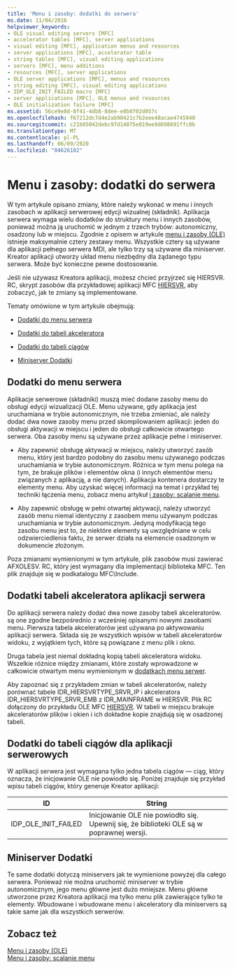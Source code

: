 ```yaml
---
title: 'Menu i zasoby: dodatki do serwera'
ms.date: 11/04/2016
helpviewer_keywords:
- OLE visual editing servers [MFC]
- accelerator tables [MFC], server applications
- visual editing [MFC], application menus and resources
- server applications [MFC], accelerator table
- string tables [MFC], visual editing applications
- servers [MFC], menu additions
- resources [MFC], server applications
- OLE server applications [MFC], menus and resources
- string editing [MFC], visual editing applications
- IDP_OLE_INIT_FAILED macro [MFC]
- server applications [MFC], OLE menus and resources
- OLE initialization failure [MFC]
ms.assetid: 56ce9e8d-8f41-4db8-8dee-e8b0702d057c
ms.openlocfilehash: f67212dc7d4e2ab90421c7b2eee48acae4745940
ms.sourcegitcommit: c21b05042debc97d14875e019ee9d698691ffc0b
ms.translationtype: MT
ms.contentlocale: pl-PL
ms.lasthandoff: 06/09/2020
ms.locfileid: "84626182"
---
```

# <a name="menus-and-resources-server-additions"></a>Menu i zasoby: dodatki do serwera

W tym artykule opisano zmiany, które należy wykonać w menu i innych zasobach w aplikacji serwerowej edycji wizualnej (składnik). Aplikacja serwera wymaga wielu dodatków do struktury menu i innych zasobów, ponieważ można ją uruchomić w jednym z trzech trybów: autonomiczny, osadzony lub w miejscu. Zgodnie z opisem w artykule [menu i zasoby (OLE)](menus-and-resources-ole.md) istnieje maksymalnie cztery zestawy menu. Wszystkie cztery są używane dla aplikacji pełnego serwera MDI, ale tylko trzy są używane dla miniserver. Kreator aplikacji utworzy układ menu niezbędny dla żądanego typu serwera. Może być konieczne pewne dostosowanie.

Jeśli nie używasz Kreatora aplikacji, możesz chcieć przyjrzeć się HIERSVR. RC, skrypt zasobów dla przykładowej aplikacji MFC [HIERSVR](../overview/visual-cpp-samples.md), aby zobaczyć, jak te zmiany są implementowane.

Tematy omówione w tym artykule obejmują:

- [Dodatki do menu serwera](#_core_server_menu_additions)

- [Dodatki do tabeli akceleratora](#_core_server_application_accelerator_table_additions)

- [Dodatki do tabeli ciągów](menus-and-resources-container-additions.md)

- [Miniserver Dodatki](#_core_mini.2d.server_additions)

## <a name="server-menu-additions"></a><a name="_core_server_menu_additions"></a>Dodatki do menu serwera

Aplikacje serwerowe (składniki) muszą mieć dodane zasoby menu do obsługi edycji wizualizacji OLE. Menu używane, gdy aplikacja jest uruchamiana w trybie autonomicznym, nie trzeba zmieniać, ale należy dodać dwa nowe zasoby menu przed skompilowaniem aplikacji: jeden do obsługi aktywacji w miejscu i jeden do obsługi całkowicie otwartego serwera. Oba zasoby menu są używane przez aplikacje pełne i miniserver.

- Aby zapewnić obsługę aktywacji w miejscu, należy utworzyć zasób menu, który jest bardzo podobny do zasobu menu używanego podczas uruchamiania w trybie autonomicznym. Różnica w tym menu polega na tym, że brakuje plików i elementów okna (i innych elementów menu związanych z aplikacją, a nie danych). Aplikacja kontenera dostarczy te elementy menu. Aby uzyskać więcej informacji na temat i przykład tej techniki łączenia menu, zobacz menu artykuł [i zasoby: scalanie menu](menus-and-resources-menu-merging.md).

- Aby zapewnić obsługę w pełni otwartej aktywacji, należy utworzyć zasób menu niemal identyczny z zasobem menu używanym podczas uruchamiania w trybie autonomicznym. Jedyną modyfikacją tego zasobu menu jest to, że niektóre elementy są uwzględniane w celu odzwierciedlenia faktu, że serwer działa na elemencie osadzonym w dokumencie złożonym.

Poza zmianami wymienionymi w tym artykule, plik zasobów musi zawierać AFXOLESV. RC, który jest wymagany dla implementacji biblioteka MFC. Ten plik znajduje się w podkatalogu MFC\Include.

## <a name="server-application-accelerator-table-additions"></a><a name="_core_server_application_accelerator_table_additions"></a>Dodatki tabeli akceleratora aplikacji serwera

Do aplikacji serwera należy dodać dwa nowe zasoby tabeli akceleratorów. są one zgodne bezpośrednio z wcześniej opisanymi nowymi zasobami menu. Pierwsza tabela akceleratorów jest używana po aktywowaniu aplikacji serwera. Składa się ze wszystkich wpisów w tabeli akceleratorów widoku, z wyjątkiem tych, które są powiązane z menu plik i okno.

Druga tabela jest niemal dokładną kopią tabeli akceleratora widoku. Wszelkie różnice między zmianami, które zostały wprowadzone w całkowicie otwartym menu wymienionym w [dodatkach menu serwer](#_core_server_menu_additions).

Aby zapoznać się z przykładem zmian w tabeli akceleratorów, należy porównać tabele IDR_HIERSVRTYPE_SRVR_IP i akceleratora IDR_HIERSVRTYPE_SRVR_EMB z IDR_MAINFRAME w HIERSVR. Plik RC dołączony do przykładu OLE MFC [HIERSVR](../overview/visual-cpp-samples.md). W tabeli w miejscu brakuje akceleratorów plików i okien i ich dokładne kopie znajdują się w osadzonej tabeli.

## <a name="string-table-additions-for-server-applications"></a><a name="_core_string_table_additions_for_server_applications"></a>Dodatki do tabeli ciągów dla aplikacji serwerowych

W aplikacji serwera jest wymagana tylko jedna tabela ciągów — ciąg, który oznacza, że inicjowanie OLE nie powiodło się. Poniżej znajduje się przykład wpisu tabeli ciągów, który generuje Kreator aplikacji:

|ID|String|
|--------|------------|
|IDP_OLE_INIT_FAILED|Inicjowanie OLE nie powiodło się. Upewnij się, że biblioteki OLE są w poprawnej wersji.|

## <a name="miniserver-additions"></a><a name="_core_mini.2d.server_additions"></a>Miniserver Dodatki

Te same dodatki dotyczą miniservers jak te wymienione powyżej dla całego serwera. Ponieważ nie można uruchomić miniserver w trybie autonomicznym, jego menu główne jest dużo mniejsze. Menu główne utworzone przez Kreatora aplikacji ma tylko menu plik zawierające tylko te elementy. Wbudowane i wbudowane menu i akceleratory dla miniservers są takie same jak dla wszystkich serwerów.

## <a name="see-also"></a>Zobacz też

[Menu i zasoby (OLE)](menus-and-resources-ole.md)<br/>
[Menu i zasoby: scalanie menu](menus-and-resources-menu-merging.md)
